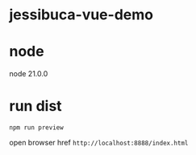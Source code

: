 # jessibuca-vue-demo

# node

node 21.0.0

# run dist

```shell
npm run preview
```

open browser href `http://localhost:8888/index.html`
